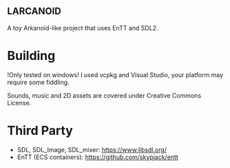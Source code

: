 ## LARCANOID

A toy Arkanoid-like project that uses EnTT and SDL2.

# Building
!Only tested on windows!
I used vcpkg and Visual Studio, your platform may require some fiddling. 

Sounds, music and 2D assets are covered under Creative Commons License.

# Third Party
* SDL, SDL_Image, SDL_mixer: https://www.libsdl.org/
* EnTT (ECS containers): https://github.com/skypjack/entt
